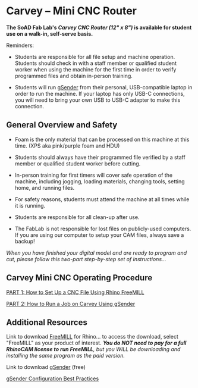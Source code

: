 # Carvey – Mini CNC Router 

**The SoAD Fab Lab's *Carvey CNC Router (12" x 8")* is available for student use on a walk-in, self-serve basis.** 

Reminders: 

* Students are responsible for all file setup and machine operation. Students should check in with a staff member or qualified student worker when using the machine for the first time in order to verify programmed files and obtain in-person training. 

* Students will run [gSender](https://sienci.com/gsender/?srsltid=AfmBOorix9vvRB6lHw--0FJkMFbHveEQ-IJ-zYPYso9l_wRc6BgCQQ-j) from their personal, USB-compatible laptop in order to run the machine. If your laptop has only USB-C connections, you will need to bring your own USB to USB-C adapter to make this connection. 
   


## General Overview and Safety 


* Foam is the only material that can be processed on this machine at this time. (XPS aka pink/purple foam and HDU) 

* Students should always have their programmed file verified by a staff member or qualified student worker before cutting.  

* In-person training for first timers will cover safe operation of the machine, including jogging, loading materials, changing tools, setting home, and running files. 

* For safety reasons, students must attend the machine at all times while it is running. 

* Students are responsible for all clean-up after use. 

* The FabLab is not responsible for lost files on publicly-used computers. If you are using our computer to setup your CAM files, always save a backup!


*When you have finished your digital model and are ready to program and cut, please follow this two-part step-by-step set of instructions...* 

## Carvey Mini CNC Operating Procedure 


[PART 1: How to Set Up a CNC File Using Rhino FreeMILL](https://digitalfabricationlab-nyit-soad.github.io/resources/Tutorials&Templates/Carvey/Part1/) 

[PART 2: How to Run a Job on Carvey Using gSender](https://digitalfabricationlab-nyit-soad.github.io/resources/Tutorials&Templates/Carvey/Part2/)
 

## Additional Resources 

 
Link to download [FreeMILL](https://mecsoft.com/downloads/demos/) for Rhino... to access the download, select "FreeMILL" as your product of interest. ***You do NOT need to pay for a full RhinoCAM license to run FreeMILL**, but you WILL be downloading and installing the same program as the paid version.* 

Link to download [gSender](https://sienci.com/gsender/?srsltid=AfmBOorix9vvRB6lHw--0FJkMFbHveEQ-IJ-zYPYso9l_wRc6BgCQQ-j) (free)

[gSender Configuration Best Practices](https://digitalfabricationlab-nyit-soad.github.io/resources/Tutorials&Templates/Carvey/gSenderConfig/)

